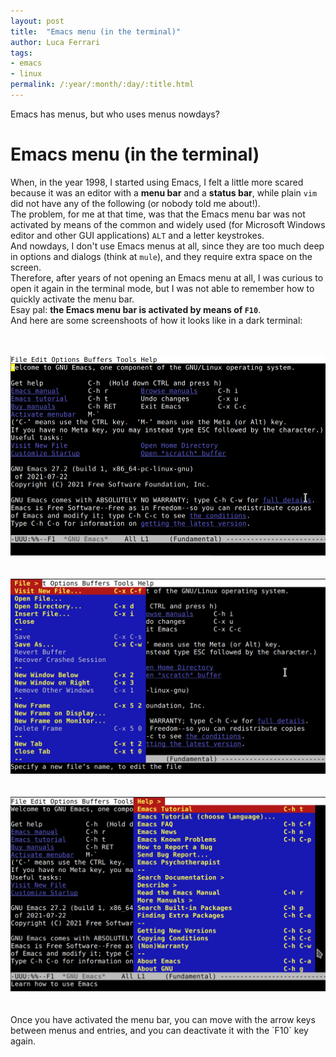 ```yaml
---
layout: post
title:  "Emacs menu (in the terminal)" 
author: Luca Ferrari
tags:
- emacs
- linux
permalink: /:year/:month/:day/:title.html
---
```

Emacs has menus, but who uses menus nowdays?

# Emacs menu (in the terminal)

When, in the year 1998, I started using Emacs, I felt a little more scared because it was an editor with a **menu bar** and a **status bar**, while plain `vim` did not have any of the following (or nobody told me about!).
<br/>
The problem, for me at that time, was that the Emacs menu bar was not activated by means of the common and widely used (for Microsoft Windows editor and other GUI applications) `ALT` and a letter keystrokes.
<br/>
And nowdays, I don't use Emacs menus at all, since they are too much deep in options and dialogs (think at `mule`), and they require extra space on the screen.
<br/>
Therefore, after years of not opening an Emacs menu at all, I was curious to open it again in the terminal mode, but I was not able to remember how to quickly activate the menu bar.
<br/>
Esay pal: **the Emacs menu bar is activated by means of `F10`**.
<br/>
And here are some screenshoots of how it looks like in a dark terminal:


<br/>
<br/>
<img src="/images/posts/emacs/emacs_terminal_menu_1.png" />
<br/>
<br/>
<br/>
<img src="/images/posts/emacs/emacs_terminal_menu_2.png" />
<br/>
<br/>
<br/>
<img src="/images/posts/emacs/emacs_terminal_menu_3.png" />
<br/>
<br/>
<br/>
Once you have activated the menu bar, you can move with the arrow keys between menus and entries, and you can deactivate it with the `F10` key again.
